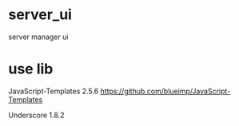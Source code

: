 server_ui
=========

server manager ui

# use lib
JavaScript-Templates 2.5.6
https://github.com/blueimp/JavaScript-Templates

Underscore 1.8.2


